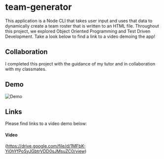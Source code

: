 # team-generator

This application is a Node CLI that takes user input and uses that data to dynamically create a team roster that is written to an HTML file. Throughout this project, we explored Object Oriented Programming and Test Driven Development. Take a look below to find a link to a video demoing the app!

## Collaboration

I completed this project with the guidance of my tutor and in collaboration with my classmates.

## Demo
![Demo](Assets/demo.gif)
## Links
Please find links to a video demo below:

#### Video
(https://drive.google.com/file/d/1MFbK-Yi0hYfPoSyJGbtrVDD0sJMsuZC0/view)